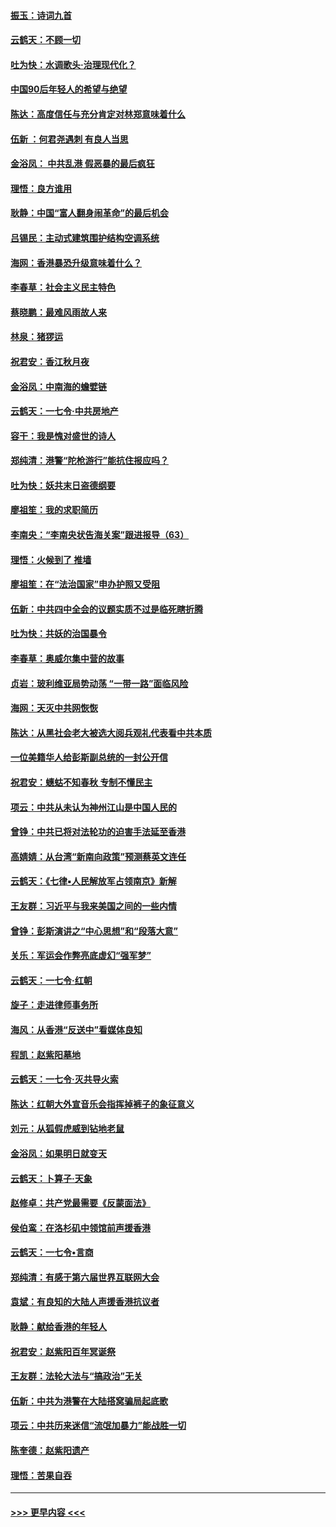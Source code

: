 #### [振玉：诗词九首](../pages/nsc993/n11644081.md?t=11100301) 
#### [云鹤天：不顾一切](../pages/nsc993/n11643508.md?t=11100301) 
#### [吐为快：水调歌头·治理现代化？](../pages/nsc993/n11643485.md?t=11100301) 
#### [中国90后年轻人的希望与绝望](../pages/nsc993/n11642317.md?t=11100301) 
#### [陈达：高度信任与充分肯定对林郑意味着什么](../pages/nsc993/n11641441.md?t=11100301) 
#### [伍新 ：何君尧遇刺 有良人当思](../pages/nsc993/n11641503.md?t=11100301) 
#### [金浴凤： 中共乱港  假恶暴的最后疯狂](../pages/nsc993/n11641495.md?t=11100301) 
#### [理悟：良方谁用](../pages/nsc993/n11641463.md?t=11100301) 
#### [耿静：中国“富人翻身闹革命”的最后机会](../pages/nsc993/n11640655.md?t=11100301) 
#### [吕锡民：主动式建筑围护结构空调系统](../pages/nsc993/n11640168.md?t=11100301) 
#### [海网：香港暴恐升级意味着什么？](../pages/nsc993/n11635904.md?t=11100301) 
#### [李春草：社会主义民主特色](../pages/nsc993/n11634657.md?t=11100301) 
#### [蔡晓鹏：最难风雨故人来](../pages/nsc993/n11633145.md?t=11100301) 
#### [林泉：猪猡运](../pages/nsc993/n11631469.md?t=11100301) 
#### [祝君安：香江秋月夜](../pages/nsc993/n11631440.md?t=11100301) 
#### [金浴凤：中南海的蟾嬖链](../pages/nsc993/n11631290.md?t=11100301) 
#### [云鹤天：一七令·中共房地产](../pages/nsc993/n11630084.md?t=11100301) 
#### [容干：我是愧对盛世的诗人](../pages/nsc993/n11630059.md?t=11100301) 
#### [郑纯清：港警“陀枪游行”能抗住报应吗？](../pages/nsc993/n11629999.md?t=11100301) 
#### [吐为快：妖共末日盗德纲要](../pages/nsc993/n11628610.md?t=11100301) 
#### [廖祖笙：我的求职简历](../pages/nsc993/n11628492.md?t=11100301) 
#### [李南央：“李南央状告海关案”跟进报导（63）](../pages/nsc993/n11627039.md?t=11100301) 
#### [理悟：火候到了 推墙](../pages/nsc993/n11626917.md?t=11100301) 
#### [廖祖笙：在“法治国家”申办护照又受阻](../pages/nsc993/n11626500.md?t=11100301) 
#### [伍新：中共四中全会的议题实质不过是临死瞎折腾](../pages/nsc993/n11621774.md?t=11100301) 
#### [吐为快：共妖的治国暴令](../pages/nsc993/n11621401.md?t=11100301) 
#### [李春草：奥威尔集中营的故事](../pages/nsc993/n11621373.md?t=11100301) 
#### [贞岩：玻利维亚局势动荡 “一带一路”面临风险](../pages/nsc993/n11619480.md?t=11100301) 
#### [海网：天灭中共网恢恢](../pages/nsc993/n11618261.md?t=11100301) 
#### [陈达：从黑社会老大被选大阅兵观礼代表看中共本质](../pages/nsc993/n11618229.md?t=11100301) 
#### [一位美籍华人给彭斯副总统的一封公开信](../pages/nsc993/n11616906.md?t=11100301) 
#### [祝君安：蟪蛄不知春秋  专制不懂民主](../pages/nsc993/n11616882.md?t=11100301) 
#### [项云：中共从未认为神州江山是中国人民的](../pages/nsc993/n11616763.md?t=11100301) 
#### [曾铮：中共已将对法轮功的迫害手法延至香港](../pages/nsc993/n11616561.md?t=11100301) 
#### [高婧婧：从台湾“新南向政策”预测蔡英文连任](../pages/nsc993/n11616518.md?t=11100301) 
#### [云鹤天：《七律▪人民解放军占领南京》新解](../pages/nsc993/n11616490.md?t=11100301) 
#### [王友群：习近平与我来美国之间的一些内情](../pages/nsc993/n11615052.md?t=11100301) 
#### [曾铮：彭斯演讲之“中心思想”和“段落大意”](../pages/nsc993/n11615020.md?t=11100301) 
#### [关乐：军运会作弊亮底虚幻“强军梦”](../pages/nsc993/n11615008.md?t=11100301) 
#### [云鹤天：一七令‧红朝](../pages/nsc993/n11615000.md?t=11100301) 
#### [旋子：走进律师事务所](../pages/nsc993/n11614894.md?t=11100301) 
#### [海风：从香港“反送中”看媒体良知](../pages/nsc993/n11614480.md?t=11100301) 
#### [程凯：赵紫阳墓地](../pages/nsc993/n11614464.md?t=11100301) 
#### [云鹤天：一七令‧灭共导火索](../pages/nsc993/n11613471.md?t=11100301) 
#### [陈达：红朝大外宣音乐会指挥掉裤子的象征意义](../pages/nsc993/n11613456.md?t=11100301) 
#### [刘元：从狐假虎威到钻地老鼠](../pages/nsc993/n11612832.md?t=11100301) 
#### [金浴凤：如果明日就变天](../pages/nsc993/n11611135.md?t=11100301) 
#### [云鹤天：卜算子‧天象](../pages/nsc993/n11609023.md?t=11100301) 
#### [赵修卓：共产党最需要《反蒙面法》](../pages/nsc993/n11608006.md?t=11100301) 
#### [侯伯鸾：在洛杉矶中领馆前声援香港](../pages/nsc993/n11607802.md?t=11100301) 
#### [云鹤天：一七令•言商](../pages/nsc993/n11606248.md?t=11100301) 
#### [郑纯清：有感于第六届世界互联网大会](../pages/nsc993/n11604718.md?t=11100301) 
#### [袁斌：有良知的大陆人声援香港抗议者](../pages/nsc993/n11603673.md?t=11100301) 
#### [耿静：献给香港的年轻人](../pages/nsc993/n11602462.md?t=11100301) 
#### [祝君安：赵紫阳百年冥诞祭](../pages/nsc993/n11601386.md?t=11100301) 
#### [王友群：法轮大法与“搞政治”无关](../pages/nsc993/n11601658.md?t=11100301) 
#### [伍新：中共为港警在大陆搭窝骗局起底歌](../pages/nsc993/n11601536.md?t=11100301) 
#### [项云：中共历来迷信“流氓加暴力”能战胜一切](../pages/nsc993/n11601496.md?t=11100301) 
#### [陈奎德：赵紫阳遗产](../pages/nsc993/n11601444.md?t=11100301) 
#### [理悟：苦果自吞](../pages/nsc993/n11601385.md?t=11100301) 

----
#### [ >>> 更早内容 <<< ](../indexes/nsc993-earlier.md)
